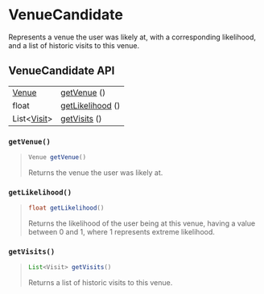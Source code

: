 # VenueCandidate

Represents a venue the user was likely at, with a corresponding likelihood, and a list of historic visits to this venue.

## VenueCandidate API

|  |  |
| :--- | :--- |
| [Venue](./) | [getVenue](venuecandidate.md#getvenue) \(\) |
| float | [getLikelihood](venuecandidate.md#getlikelihood) \(\) |
| List&lt;[Visit](visit.md)&gt; | [getVisits](venuecandidate.md#getvisits) \(\) |



### `getVenue()`

> ```java
> Venue getVenue()
> ```
>
> Returns the venue the user was likely at.

### `getLikelihood()`

> ```java
> float getLikelihood()
> ```
>
> Returns the likelihood of the user being at this venue, having a value between 0 and 1, where 1 represents extreme likelihood.

### `getVisits()`

> ```java
> List<Visit> getVisits()
> ```
>
> Returns a list of historic visits to this venue.

